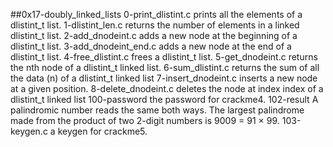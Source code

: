 ##0x17-doubly_linked_lists
0-print_dlistint.c prints all the elements of a dlistint_t list.
1-dlistint_len.c returns the number of elements in a linked dlistint_t list.
2-add_dnodeint.c adds a new node at the beginning of a dlistint_t list.
3-add_dnodeint_end.c adds a new node at the end of a dlistint_t list.
4-free_dlistint.c frees a dlistint_t list.
5-get_dnodeint.c returns the nth node of a dlistint_t linked list.
6-sum_dlistint.c returns the sum of all the data (n) of a dlistint_t linked list
7-insert_dnodeint.c inserts a new node at a given position.
8-delete_dnodeint.c deletes the node at index index of a dlistint_t linked list
100-password the password for crackme4.
102-result A palindromic number reads the same both ways. The largest palindrome made from the product of two 2-digit numbers is 9009 = 91 × 99.
103-keygen.c a keygen for crackme5.
